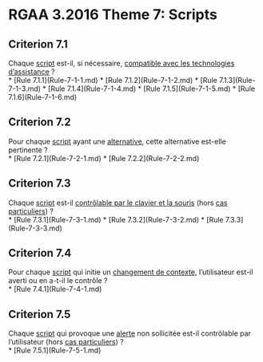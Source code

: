 
# RGAA 3.2016 Theme 7: Scripts

## Criterion 7.1
<div lang="fr">Chaque <a href="http://references.modernisation.gouv.fr/rgaa-accessibilite/2016/glossaire.html#script">script</a> est-il, si n&#xE9;cessaire, <a href="http://references.modernisation.gouv.fr/rgaa-accessibilite/2016/glossaire.html#compatible-avec-les-technologies-dassistance">compatible avec les technologies d&#x2019;assistance</a>&nbsp;?</div>
* [Rule 7.1.1](Rule-7-1-1.md)
* [Rule 7.1.2](Rule-7-1-2.md)
* [Rule 7.1.3](Rule-7-1-3.md)
* [Rule 7.1.4](Rule-7-1-4.md)
* [Rule 7.1.5](Rule-7-1-5.md)
* [Rule 7.1.6](Rule-7-1-6.md)

## Criterion 7.2
<div lang="fr">Pour chaque <a href="http://references.modernisation.gouv.fr/rgaa-accessibilite/2016/glossaire.html#script">script</a> ayant une <a href="http://references.modernisation.gouv.fr/rgaa-accessibilite/2016/glossaire.html#alternative--script">alternative</a>, cette alternative est-elle pertinente&nbsp;?</div>
* [Rule 7.2.1](Rule-7-2-1.md)
* [Rule 7.2.2](Rule-7-2-2.md)

## Criterion 7.3
<div lang="fr">Chaque <a href="http://references.modernisation.gouv.fr/rgaa-accessibilite/2016/glossaire.html#script">script</a> est-il <a href="http://references.modernisation.gouv.fr/rgaa-accessibilite/2016/glossaire.html#accessible-et-activable-par-le-clavier-et-la-souris">contr&#xF4;lable par le clavier et la souris</a> (hors <a href="http://references.modernisation.gouv.fr/rgaa-accessibilite/2016/cas-particuliers.html#cp-7-3" title="Cas particuliers pour le crit&#xE8;re 7.3">cas particuliers</a>)&nbsp;?</div>
* [Rule 7.3.1](Rule-7-3-1.md)
* [Rule 7.3.2](Rule-7-3-2.md)
* [Rule 7.3.3](Rule-7-3-3.md)

## Criterion 7.4
<div lang="fr">Pour chaque <a href="http://references.modernisation.gouv.fr/rgaa-accessibilite/2016/glossaire.html#script">script</a> qui initie un <a href="http://references.modernisation.gouv.fr/rgaa-accessibilite/2016/glossaire.html#changement-de-contexte">changement de contexte</a>, l&#x2019;utilisateur est-il averti ou en a-t-il le contr&#xF4;le&nbsp;?</div>
* [Rule 7.4.1](Rule-7-4-1.md)

## Criterion 7.5
<div lang="fr">Chaque <a href="http://references.modernisation.gouv.fr/rgaa-accessibilite/2016/glossaire.html#script">script</a> qui provoque une <a href="http://references.modernisation.gouv.fr/rgaa-accessibilite/2016/glossaire.html#alerte">alerte</a> non sollicit&#xE9;e est-il contr&#xF4;lable par l&#x2019;utilisateur (hors <a href="http://references.modernisation.gouv.fr/rgaa-accessibilite/2016/cas-particuliers.html#cp-7-5" title="Cas particuliers pour le crit&#xE8;re 7.5">cas particuliers</a>)&nbsp;?</div>
* [Rule 7.5.1](Rule-7-5-1.md)


